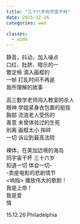 ```yaml
---
title: "三十六岁向宇宙干杯"
date: 2015-12-26
categories: wen

classes:
  - wide
---
```


静音，抖动，加入噪点  
口红、肚脐、暗示的一  
瞥定格 滴入画框的  
一帧 打乱时间不再是  
我所理解的故事  

高三数学老师闯入教室的杀人  
眼神 学姐紧身衣包裹的挺拔  
胸部 流浪老人受伤的  
善意 未曾体验过的生死  
别离 画框太小 摔碎  
一切 诉讼到最高法院  

裸体，在美加边境的海岛  
同宇宙干杯 三十六岁  
知道一切 体会一切-  
-卖座电影的悲剧情节  
\<响指\> 播放伟大的歌剧！  
我是上帝！  
我是爱  
情  

15.12.26 Philadelphia
